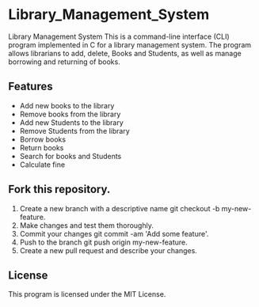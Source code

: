 # Library_Management_System
Library Management System
This is a command-line interface (CLI) program implemented in C for a library management system. The program allows librarians to add, delete, Books and Students, as well as manage borrowing and returning of books.

## Features
- Add new books to the library
- Remove books from the library
- Add new Students to the library
- Remove Students from the library
- Borrow books
- Return books
- Search for books and Students
- Calculate fine

## Fork this repository.
1. Create a new branch with a descriptive name git checkout -b my-new-feature.
2. Make changes and test them thoroughly.
3. Commit your changes git commit -am 'Add some feature'.
4. Push to the branch git push origin my-new-feature.
5. Create a new pull request and describe your changes.

## License
This program is licensed under the MIT License.
